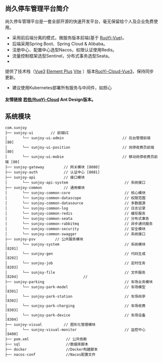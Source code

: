 ## 尚久停车管理平台简介

尚久停车管理平台是一套全部开源的快速开发平台，毫无保留给个人及企业免费使用。

* 采用前后端分离的模式，微服务版本前端(基于 [RuoYi-Vue](https://gitee.com/y_project/RuoYi-Vue))。
* 后端采用Spring Boot、Spring Cloud & Alibaba。
* 注册中心、配置中心选型Nacos，权限认证使用Redis。
* 流量控制框架选型Sentinel，分布式事务选型Seata。
*

提供了技术栈（[Vue3](https://v3.cn.vuejs.org) [Element Plus](https://element-plus.org/zh-CN) [Vite](https://cn.vitejs.dev)
）版本[RuoYi-Cloud-Vue3](https://github.com/yangzongzhuan/RuoYi-Cloud-Vue3)，保持同步更新。

* 建议使用Kubernetes部署所有服务与中间件，如担心

#### 友情链接 [若依/RuoYi-Cloud](https://gitee.com/zhangmrit/ruoyi-cloud) Ant Design版本。

## 系统模块

~~~
com.sunjoy
├── sunjoy-ui        // 前端UI
│       └── sunjoy-ui-admin                           // 后台管理前端 [80]
│       └── sunjoy-ui-position                        // 岗停收费员前端 [80]
│       └── sunjoy-ui-mobie                           // 移动岗停收费员前端 [80]
├── sunjoy-gateway         // 网关模块 [8080]
├── sunjoy-auth            // 认证中心 [8081]
├── sunjoy-api             // 接口模块
│       └── sunjoy-api-system                          // 系统接口
├── sunjoy-common          // 通用模块
│       └── sunjoy-common-core                         // 核心模块
│       └── sunjoy-common-datascope                    // 权限范围
│       └── sunjoy-common-datasource                   // 多数据源
│       └── sunjoy-common-log                          // 日志记录
│       └── sunjoy-common-redis                        // 缓存服务
│       └── sunjoy-common-seata                        // 分布式事务
|       └── sunjoy-common-rabbitmq                     // 异步通讯服务
│       └── sunjoy-common-security                     // 安全模块
│       └── sunjoy-common-swagger                      // 系统接口
├── sunjoy-psv         // 公共服务模块
│       └── sunjoy-system                              // 系统模块 [8201]
│       └── sunjoy-gen                                 // 代码生成 [8202]
│       └── sunjoy-job                                 // 定时任务 [8203]
│       └── sunjoy-file                                // 文件服务 [8204]                              //     
├── sunjoy-parking                                     // 车场业务模块
│       └── sunjoy-park-model                          // 车场模型 [8301]
│       └── sunjoy-park-station                        // 车场岗亭 [8302]
│       └── sunjoy-park-charging                       // 车场收费 [8303]
│       └── sunjoy-park-device                         // 车场设备 [8304]
├── sunjoy-visual          // 图形化管理模块
│       └── sunjoy-visual-monitor                      // 监控中心 [8400]
├── pom.xml                 // 公共依赖
├── sql                     //数据库脚本
├── docker                  //Docker构建脚本
├── nacos-conf              //Nacos配置文件